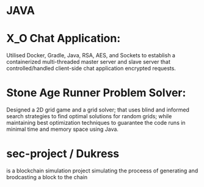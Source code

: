 # JAVA


# X_O Chat Application: 
Utilised Docker, Gradle, Java, RSA, AES, and Sockets to establish a containerized multi-threaded master server and slave server that controlled/handled client-side chat application encrypted requests.
# Stone Age Runner Problem Solver:
Designed a 2D grid game and a grid solver; that uses blind and informed search strategies to find optimal solutions for random grids; while maintaining best optimization techniques to guarantee the code runs in minimal time and memory space using Java.
 # sec-project / Dukress
 is a blockchain simulation project simulating the proceess of generating and brodcasting a block to the chain 
